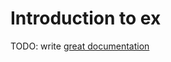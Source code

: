 # Introduction to ex

TODO: write [great documentation](http://jacobian.org/writing/great-documentation/what-to-write/)
